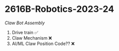 # 2616B-Robotics-2023-24

_Claw Bot Assembly_

1. Drive train ✅
2. Claw Mechanism ❌
3. AI/ML Claw Position Code?? ❌
